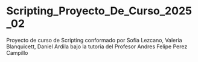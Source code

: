 # Scripting_Proyecto_De_Curso_2025_02
Proyecto de curso de Scripting conformado por Sofia Lezcano, Valeria Blanquicett, Daniel Ardila bajo la tutoria del Profesor Andres Felipe Perez Campillo
